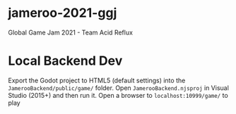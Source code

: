 # jameroo-2021-ggj
Global Game Jam 2021 - Team Acid Reflux

# Local Backend Dev
Export the Godot project to HTML5 (default settings) into the `JamerooBackend/public/game/` folder.  Open `JamerooBackend.njsproj` in Visual Studio (2015+) and then run it.  Open a browser to `localhost:10999/game/` to play